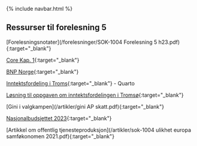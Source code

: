 {% include navbar.html %}
## Ressurser til forelesning 5

[Forelesningsnotater](/forelesninger/SOK-1004 Forelesning 5 h23.pdf){:target="_blank"}

[Core Kap. 1](https://www.core-econ.org/the-economy/book/text/01.html#subheadline){:target="_blank"}

[BNP Norge](https://www.ssb.no/nasjonalregnskap-og-konjunkturer/nasjonalregnskap/statistikk/nasjonalregnskap){:target="_blank"}

[Inntektsfordeling i Troms](/rkode/F5_inntektsfordeling_2015.qmd){:target="_blank"} - Quarto       

[Løsning til oppgaven om inntektsfordelingen i Tromsø](/rkode/F5_fasit_inntektsfordeling_2015.qmd){:target="_blank"}


[Gini i valgkampen](/artikler/gini AP skatt.pdf){:target="_blank"}

[Nasjonalbudsjettet 2023](https://www.regjeringen.no/contentassets/85ceadfcd04b4f23b291223280efc83f/no/pdfs/stm202220230001000dddpdfs.pdf){:target="_blank"}

[Artikkel om offentlig tjenesteproduksjon](/artikler/sok-1004 ulikhet europa samføkonomen 2021.pdf){:target="_blank"}
